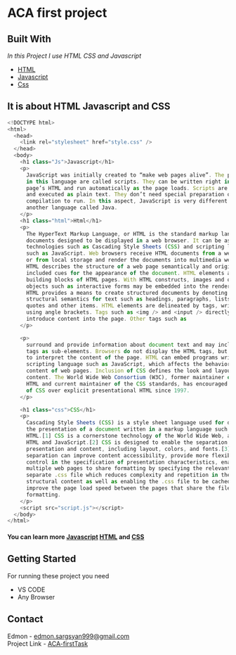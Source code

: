 # ACA first project

## Built With
_In_ _this_ _Project_ _I_ _use_ _HTML_ _CSS_ _and_ _Javascript_

* [HTML](https://en.wikipedia.org/wiki/HTML)
* [Javascript](https://en.wikipedia.org/wiki/JavaScript)
* [Css](https://en.wikipedia.org/wiki/CSS)

## It is about HTML Javascript and CSS
<!-- ![Project Image](Image/ProjectImage.png) -->
```javascript
<!DOCTYPE html>
<html>
  <head>
    <link rel="stylesheet" href="style.css" />
  </head>
  <body>
    <h1 class="Js">Javascript</h1>
    <p>
      JavaScript was initially created to “make web pages alive”. The programs
      in this language are called scripts. They can be written right in a web
      page’s HTML and run automatically as the page loads. Scripts are provided
      and executed as plain text. They don’t need special preparation or
      compilation to run. In this aspect, JavaScript is very different from
      another language called Java.
    </p>
    <h1 class="html">Html</h1>
    <p>
      The HyperText Markup Language, or HTML is the standard markup language for
      documents designed to be displayed in a web browser. It can be assisted by
      technologies such as Cascading Style Sheets (CSS) and scripting languages
      such as JavaScript. Web browsers receive HTML documents from a web server
      or from local storage and render the documents into multimedia web pages.
      HTML describes the structure of a web page semantically and originally
      included cues for the appearance of the document. HTML elements are the
      building blocks of HTML pages. With HTML constructs, images and other
      objects such as interactive forms may be embedded into the rendered page.
      HTML provides a means to create structured documents by denoting
      structural semantics for text such as headings, paragraphs, lists, links,
      quotes and other items. HTML elements are delineated by tags, written
      using angle brackets. Tags such as <img /> and <input /> directly
      introduce content into the page. Other tags such as
    </p>

    <p>
      surround and provide information about document text and may include other
      tags as sub-elements. Browsers do not display the HTML tags, but use them
      to interpret the content of the page. HTML can embed programs written in a
      scripting language such as JavaScript, which affects the behavior and
      content of web pages. Inclusion of CSS defines the look and layout of
      content. The World Wide Web Consortium (W3C), former maintainer of the
      HTML and current maintainer of the CSS standards, has encouraged the use
      of CSS over explicit presentational HTML since 1997.
    </p>

    <h1 class="css">CSS</h1>
    <p>
      Cascading Style Sheets (CSS) is a style sheet language used for describing
      the presentation of a document written in a markup language such as
      HTML.[1] CSS is a cornerstone technology of the World Wide Web, alongside
      HTML and JavaScript.[2] CSS is designed to enable the separation of
      presentation and content, including layout, colors, and fonts.[3] This
      separation can improve content accessibility, provide more flexibility and
      control in the specification of presentation characteristics, enable
      multiple web pages to share formatting by specifying the relevant CSS in a
      separate .css file which reduces complexity and repetition in the
      structural content as well as enabling the .css file to be cached to
      improve the page load speed between the pages that share the file and its
      formatting.
    </p>
    <script src="script.js"></script>
  </body>
</html>
```

#### You can learn more [Javascript](https://javascript.info)  [HTML](https://www.w3schools.com/html/) and [CSS](https://www.w3schools.com/css/)



## Getting Started
For running these project you need 

* VS CODE 
* Any Browser

## Contact

Edmon - [edmon.sargsyan999@gmail.com](https://gmail.com) <br />
Project Link - [ACA-firstTask](https://github.com/Edmon999/ACA-firstTask)

